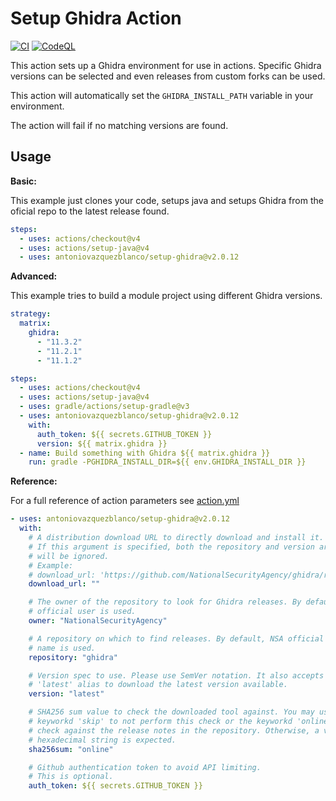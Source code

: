 # Setup Ghidra Action

[![CI](https://github.com/antoniovazquezblanco/setup-ghidra/actions/workflows/main.yml/badge.svg)](https://github.com/antoniovazquezblanco/setup-ghidra/actions/workflows/main.yml)
[![CodeQL](https://github.com/antoniovazquezblanco/setup-ghidra/actions/workflows/github-code-scanning/codeql/badge.svg)](https://github.com/antoniovazquezblanco/setup-ghidra/actions/workflows/github-code-scanning/codeql)

This action sets up a Ghidra environment for use in actions.
Specific Ghidra versions can be selected and even releases from custom forks can be used.

This action will automatically set the `GHIDRA_INSTALL_PATH` variable in your environment.

The action will fail if no matching versions are found.

## Usage

**Basic:**

This example just clones your code, setups java and setups Ghidra from the oficial repo to the latest release found.

```yaml
steps:
  - uses: actions/checkout@v4
  - uses: actions/setup-java@v4
  - uses: antoniovazquezblanco/setup-ghidra@v2.0.12
```

**Advanced:**

This example tries to build a module project using different Ghidra versions.

```yaml
strategy:
  matrix:
    ghidra:
      - "11.3.2"
      - "11.2.1"
      - "11.1.2"

steps:
  - uses: actions/checkout@v4
  - uses: actions/setup-java@v4
  - uses: gradle/actions/setup-gradle@v3
  - uses: antoniovazquezblanco/setup-ghidra@v2.0.12
    with:
      auth_token: ${{ secrets.GITHUB_TOKEN }}
      version: ${{ matrix.ghidra }}
  - name: Build something with Ghidra ${{ matrix.ghidra }}
    run: gradle -PGHIDRA_INSTALL_DIR=${{ env.GHIDRA_INSTALL_DIR }}
```

**Reference:**

For a full reference of action parameters see [action.yml](action.yml)

```yaml
- uses: antoniovazquezblanco/setup-ghidra@v2.0.12
  with:
    # A distribution download URL to directly download and install it.
    # If this argument is specified, both the repository and version arguments
    # will be ignored.
    # Example:
    # download_url: 'https://github.com/NationalSecurityAgency/ghidra/releases/download/Ghidra_10.4_build/ghidra_10.4_PUBLIC_20230928.zip'
    download_url: ""

    # The owner of the repository to look for Ghidra releases. By default, NSA
    # official user is used.
    owner: "NationalSecurityAgency"

    # A repository on which to find releases. By default, NSA official repo
    # name is used.
    repository: "ghidra"

    # Version spec to use. Please use SemVer notation. It also accepts the
    # 'latest' alias to download the latest version available.
    version: "latest"

    # SHA256 sum value to check the downloaded tool against. You may use the
    # keyworkd 'skip' to not perform this check or the keyworkd 'online' to
    # check against the release notes in the repository. Otherwise, a valid
    # hexadecimal string is expected.
    sha256sum: "online"

    # Github authentication token to avoid API limiting.
    # This is optional.
    auth_token: ${{ secrets.GITHUB_TOKEN }}
```
